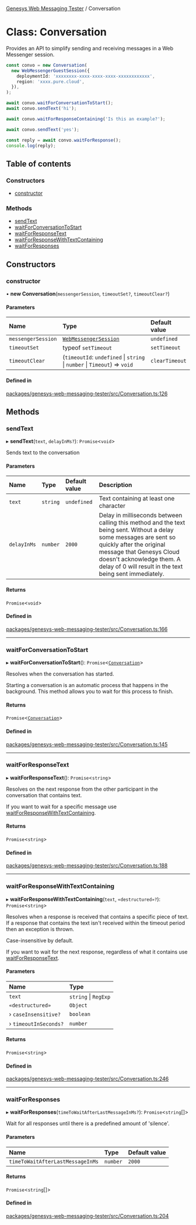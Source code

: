 [Genesys Web Messaging Tester](../README.md) / Conversation

# Class: Conversation

Provides an API to simplify sending and receiving messages in a Web Messenger
session.

```typescript
const convo = new Conversation(
  new WebMessengerGuestSession({
    deploymentId: 'xxxxxxxx-xxxx-xxxx-xxxx-xxxxxxxxxxxx',
    region: 'xxxx.pure.cloud',
  }),
);

await convo.waitForConversationToStart();
await convo.sendText('hi');

await convo.waitForResponseContaining('Is this an example?');

await convo.sendText('yes');

const reply = await convo.waitForResponse();
console.log(reply);
```

## Table of contents

### Constructors

- [constructor](Conversation.md#constructor)

### Methods

- [sendText](Conversation.md#sendtext)
- [waitForConversationToStart](Conversation.md#waitforconversationtostart)
- [waitForResponseText](Conversation.md#waitforresponsetext)
- [waitForResponseWithTextContaining](Conversation.md#waitforresponsewithtextcontaining)
- [waitForResponses](Conversation.md#waitforresponses)

## Constructors

### constructor

• **new Conversation**(`messengerSession`, `timeoutSet?`, `timeoutClear?`)

#### Parameters

| Name | Type | Default value |
| :------ | :------ | :------ |
| `messengerSession` | [`WebMessengerSession`](../interfaces/WebMessengerSession.md) | `undefined` |
| `timeoutSet` | typeof `setTimeout` | `setTimeout` |
| `timeoutClear` | (`timeoutId`: `undefined` \| `string` \| `number` \| `Timeout`) => `void` | `clearTimeout` |

#### Defined in

[packages/genesys-web-messaging-tester/src/Conversation.ts:126](https://github.com/ovotech/genesys-web-messaging-tester/blob/main/packages/genesys-web-messaging-tester/src/Conversation.ts#L126)

## Methods

### sendText

▸ **sendText**(`text`, `delayInMs?`): `Promise`<`void`\>

Sends text to the conversation

#### Parameters

| Name | Type | Default value | Description |
| :------ | :------ | :------ | :------ |
| `text` | `string` | `undefined` | Text containing at least one character |
| `delayInMs` | `number` | `2000` | Delay in milliseconds between calling this method and the text being sent. Without a delay some messages are sent so quickly after the original message that Genesys Cloud doesn't acknowledge them. A delay of 0 will result in the text being sent immediately. |

#### Returns

`Promise`<`void`\>

#### Defined in

[packages/genesys-web-messaging-tester/src/Conversation.ts:166](https://github.com/ovotech/genesys-web-messaging-tester/blob/main/packages/genesys-web-messaging-tester/src/Conversation.ts#L166)

___

### waitForConversationToStart

▸ **waitForConversationToStart**(): `Promise`<[`Conversation`](Conversation.md)\>

Resolves when the conversation has started.

Starting a conversation is an automatic process that happens in the
background. This method allows you to wait for this process to finish.

#### Returns

`Promise`<[`Conversation`](Conversation.md)\>

#### Defined in

[packages/genesys-web-messaging-tester/src/Conversation.ts:145](https://github.com/ovotech/genesys-web-messaging-tester/blob/main/packages/genesys-web-messaging-tester/src/Conversation.ts#L145)

___

### waitForResponseText

▸ **waitForResponseText**(): `Promise`<`string`\>

Resolves on the next response from the other participant in the conversation that contains text.

If you want to wait for a specific message use [waitForResponseWithTextContaining](Conversation.md#waitforresponsewithtextcontaining).

#### Returns

`Promise`<`string`\>

#### Defined in

[packages/genesys-web-messaging-tester/src/Conversation.ts:188](https://github.com/ovotech/genesys-web-messaging-tester/blob/main/packages/genesys-web-messaging-tester/src/Conversation.ts#L188)

___

### waitForResponseWithTextContaining

▸ **waitForResponseWithTextContaining**(`text`, `«destructured»?`): `Promise`<`string`\>

Resolves when a response is received that contains a specific piece of text.
If a response that contains the text isn't received within the timeout period then
an exception is thrown.

Case-insensitive by default.

If you want to wait for the next response, regardless of what it contains
use [waitForResponseText](Conversation.md#waitforresponsetext).

#### Parameters

| Name | Type |
| :------ | :------ |
| `text` | `string` \| `RegExp` |
| `«destructured»` | `Object` |
| › `caseInsensitive?` | `boolean` |
| › `timeoutInSeconds?` | `number` |

#### Returns

`Promise`<`string`\>

#### Defined in

[packages/genesys-web-messaging-tester/src/Conversation.ts:246](https://github.com/ovotech/genesys-web-messaging-tester/blob/main/packages/genesys-web-messaging-tester/src/Conversation.ts#L246)

___

### waitForResponses

▸ **waitForResponses**(`timeToWaitAfterLastMessageInMs?`): `Promise`<`string`[]\>

Wait for all responses until there is a predefined amount of 'silence'.

#### Parameters

| Name | Type | Default value |
| :------ | :------ | :------ |
| `timeToWaitAfterLastMessageInMs` | `number` | `2000` |

#### Returns

`Promise`<`string`[]\>

#### Defined in

[packages/genesys-web-messaging-tester/src/Conversation.ts:204](https://github.com/ovotech/genesys-web-messaging-tester/blob/main/packages/genesys-web-messaging-tester/src/Conversation.ts#L204)
